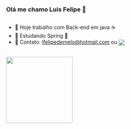 ### Olá me chamo Luis Felipe 👋

##

- 🔭 Hoje trabalho com Back-end em java ☕
- 🌱 Estudando Spring 🌱
- 💬 Contato: lfelipedemelo@hotmail.com ou <a href="https://www.linkedin.com/in/luis-felipe-de-melo-b0a2291b5/"><img align="center" src="https://img.shields.io/badge/LinkedIn-0077B5?style=for-the-badge&logo=linkedin&logoColor=white"></a>
<div style="display: inline_block"><br>
  <a href="https://github.com/lfelipedemelo">
  <img height="180em" src="https://github-readme-stats.vercel.app/api/top-langs/?username=lfelipedemelo&layout=compact&langs_count=7&theme=dracula"/>
</div>
  




